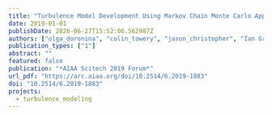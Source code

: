 ```yaml
---
title: "Turbulence Model Development Using Markov Chain Monte Carlo Approximate Bayesian Computation"
date: 2019-01-01
publishDate: 2020-06-27T15:52:06.562987Z
authors: ["olga_doronina", "colin_towery", "jason_christopher", "Ian Grooms", "peter_hamlington"]
publication_types: ["1"]
abstract: ""
featured: false
publication: "*AIAA Scitech 2019 Forum*"
url_pdf: "https://arc.aiaa.org/doi/10.2514/6.2019-1883"
doi: "10.2514/6.2019-1883"
projects:
  - turbulence_modeling
---
```


